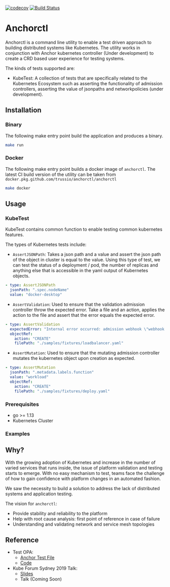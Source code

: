 [![codecov](https://codecov.io/gh/trussio/anchorctl/branch/master/graph/badge.svg)](https://codecov.io/gh/trussio/anchorctl)
[![Build Status](https://travis-ci.org/trussio/anchorctl.svg?branch=master)](https://travis-ci.org/trussio/anchorctl)


# Anchorctl

Anchorctl is a command line utility to enable a test driven approach to building distributed systems like Kubernetes. The utility
works in conjunction with Anchor kubernetes controller (Under development) to create a CRD based user experience for
testing systems.

The kinds of tests supported are:
- KubeTest: A collection of tests that are specifically related to the Kubernetes Ecosystem such as asserting the 
functionality of admission controllers, asserting the value of jsonpaths and networkpolicies (under development). 


## Installation

### Binary

The following make entry point build the application and produces a binary.

```bash
make run
```

### Docker

The following make entry point builds a docker image of `anchorctl`. The latest CI build version of the utility can 
be taken from `docker.pkg.github.com/trussio/anchorctl/anchorctl`

```bash
make docker
```

## Usage

### KubeTest

KubeTest contains common function to enable testing common kubernetes features.


The types of Kubernetes tests include:
- `AssertJSONPath`: Takes a json path and a value and assert the json path of the object in cluster is equal to the value. 
Using this type of test, we can test the status of a deployment / pod, the number of replicas and anything else that is 
accessible in the yaml output of Kubernetes objects.

```yaml
- type: AssertJSONPath
  jsonPath: ".spec.nodeName"
  value: "docker-desktop"
```

- `AssertValidation`: Used to ensure that the validation admission controller throw the expected error. Take a file and 
an action, applies the action to the file and assert that the error equals the expected error.

```yaml
- type: AssertValidation
  expectedError: "Internal error occurred: admission webhook \"webhook.openpolicyagent.org\" denied the request: External Loadbalancers cannot be deployed in this cluster"
  objectRef:
    action: "CREATE"
    filePath: "./samples/fixtures/loadbalancer.yaml"
```

- `AssertMutation`: Used to ensure that the mutating admission controller mutates the kubernetes object upon creation 
as expected. 

```yaml
- type: AssertMutation
  jsonPath: ".metadata.labels.function"
  value: "workload"
  objectRef:
    action: "CREATE"
    filePath: "./samples/fixtures/deploy.yaml"
```

### Prerequisites

- go >= 1.13
- Kubernetes Cluster

### Examples


## Why?

With the growing adoption of Kubernetes and increase in the number of varied services that runs inside, the issue of 
platform validation and testing starts to emerge. With no easy mechanism to test, teams face the challenge of how to 
gain confidence with platform changes in an automated fashion. 

We saw the necessity to build a solution to address the lack of distributed systems and application testing. 

The vision for `anchorctl`:

- Provide stability and reliability to the platform
- Help with root cause analysis: first point of reference in case of failure
- Understanding and validating network and service mesh topologies

## Reference 
- Test OPA:
    - [Anchor Test File](https://github.com/covarity/examples/blob/master/examples/test-admission-controller/test/anchor_test_ci.yaml)
    - [Code](https://github.com/covarity/examples/blob/master/examples/test-admission-controller)
- Kube Forum Sydney 2019 Talk: 
    - [Slides](https://github.com/covarity/demos/tree/master/kube-forum-2019)
    - Talk (Coming Soon)
    